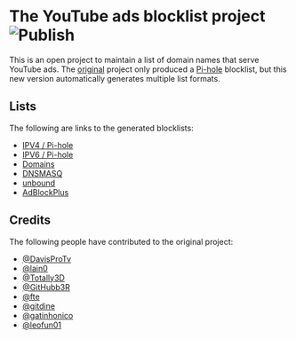 # The YouTube ads blocklist project ![Publish](https://github.com/Ewpratten/youtube_ad_blocklist/workflows/Publish/badge.svg)

This is an open project to maintain a list of domain names that serve YouTube ads. The [original](https://gist.github.com/Ewpratten/a25ae63a7200c02c850fede2f32453cf) project only produced a [Pi-hole](https://pi-hole.net/) blocklist, but this new version automatically generates multiple list formats.

## Lists

The following are links to the generated blocklists:

 - [IPV4 / Pi-hole](https://ewpratten.github.io/youtube_ad_blocklist/hosts.ipv4.txt)
 - [IPV6 / Pi-hole](https://ewpratten.github.io/youtube_ad_blocklist/hosts.ipv6.txt)
 - [Domains](https://ewpratten.github.io/youtube_ad_blocklist/domains.txt)
 - [DNSMASQ](https://ewpratten.github.io/youtube_ad_blocklist/dnsmasq.txt)
 - [unbound](https://ewpratten.github.io/youtube_ad_blocklist/unbound.txt)
 - [AdBlockPlus](https://ewpratten.github.io/youtube_ad_blocklist/adblockplus.txt)

## Credits

The following people have contributed to the original project:

 - [@DavisProTv](https://github.com/DavisProTv)
 - [@lain0](https://github.com/lain0)
 - [@Totally3D](https://github.com/Totally3D)
 - [@GitHubb3R](https://github.com/GitHubb3R)
 - [@fte](https://github.com/fte)
 - [@gitdine](https://github.com/gitdine)
 - [@gatinhonico](https://github.com/gatinhonico)
 - [@leofun01](https://github.com/leofun01)

